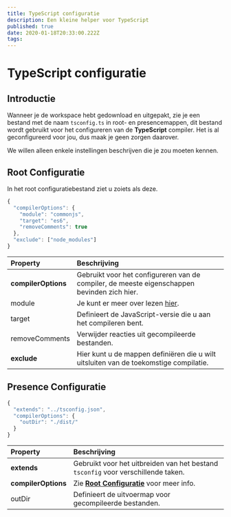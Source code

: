 ```yaml
---
title: TypeScript configuratie
description: Een kleine helper voor TypeScript
published: true
date: 2020-01-18T20:33:00.222Z
tags:
---
```


# TypeScript configuratie

## Introductie

Wanneer je de workspace hebt gedownload en uitgepakt, zie je een bestand met de naam `tsconfig.ts` in root- en presencemappen, dit bestand wordt gebruikt voor het configureren van de **TypeScript** compiler. Het is al geconfigureerd voor jou, dus maak je geen zorgen daarover.

We willen alleen enkele instellingen beschrijven die je zou moeten kennen.

## Root Configuratie

In het root configuratiebestand ziet u zoiets als deze.

```javascript
{
  "compilerOptions": {
    "module": "commonjs",
    "target": "es6",
    "removeComments": true
  },
  "exclude": ["node_modules"]
}
```

| Property            | Beschrijving                                                                                  |
|:------------------- |:--------------------------------------------------------------------------------------------- |
| **compilerOptions** | Gebruikt voor het configureren van de compiler, de meeste eigenschappen bevinden zich hier.   |
| module              | Je kunt er meer over lezen [hier](https://www.typescriptlang.org/docs/handbook/modules.html). |
| target              | Definieert de JavaScript-versie die u aan het compileren bent.                                |
| removeComments      | Verwijder reacties uit gecompileerde bestanden.                                               |
| **exclude**         | Hier kunt u de mappen definiëren die u wilt uitsluiten van de toekomstige compilatie.         |

## Presence Configuratie

```javascript
{
  "extends": "../tsconfig.json",
  "compilerOptions": {
    "outDir": "./dist/"
  }
}
```

| Property            | Beschrijving                                                                           |
|:------------------- |:-------------------------------------------------------------------------------------- |
| **extends**         | Gebruikt voor het uitbreiden van het bestand `tsconfig` voor verschillende taken.      |
| **compilerOptions** | Zie [**Root Configuratie**](/dev/presence/tsconfig#root-configuration) voor meer info. |
| outDir              | Definieert de uitvoermap voor gecompileerde bestanden.                                 |